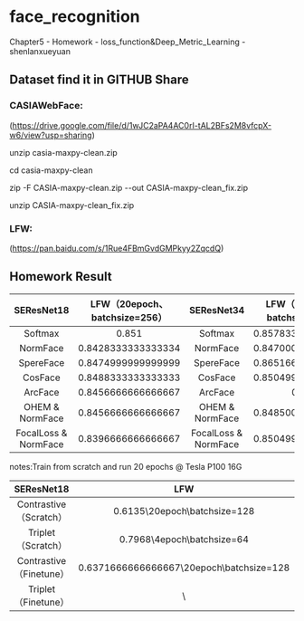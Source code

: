 # face_recognition
Chapter5 - Homework - loss_function&amp;Deep_Metric_Learning - shenlanxueyuan

## Dataset find it in GITHUB Share
### CASIAWebFace:

(https://drive.google.com/file/d/1wJC2aPA4AC0rI-tAL2BFs2M8vfcpX-w6/view?usp=sharing)

unzip casia-maxpy-clean.zip

cd casia-maxpy-clean

zip -F CASIA-maxpy-clean.zip --out CASIA-maxpy-clean_fix.zip

unzip CASIA-maxpy-clean_fix.zip

### LFW:

(https://pan.baidu.com/s/1Rue4FBmGvdGMPkyy2ZqcdQ)

## Homework Result

|      SEResNet18       |LFW（20epoch、batchsize=256）|       SEResNet34      |LFW（20epoch、batchsize=128）|
|:---------------------:|:---------------------------:|:---------------------:|:---------------------------:|
|       Softmax         | 0.851                       |       Softmax         |0.8578333333333333           |
|       NormFace        | 0.8428333333333334          |       NormFace        |0.8470000000000001           |
|      SpereFace        | 0.8474999999999999          |      SpereFace        |0.8651666666666665           |
|       CosFace         | 0.8488333333333333          |       CosFace         |0.8504999999999999           |
|       ArcFace         | 0.8456666666666667          |       ArcFace         |0.755                        |
|   OHEM & NormFace     | 0.8456666666666667          |   OHEM & NormFace     |0.8485000000000001           |
|FocalLoss & NormFace   | 0.8396666666666667          |FocalLoss & NormFace   |0.8504999999999999           |

notes:Train from scratch and run 20 epochs @ Tesla P100 16G

|      SEResNet18       |LFW                          |       SEResNet34      | LFW                                          |
|:---------------------:|:---------------------------:|:---------------------:|:--------------------------------------------:|
|Contrastive（Scratch） |0.6135\20epoch\batchsize=128 | Contrastive（Scratch）|        \                                     |
|  Triplet（Scratch）   |0.7968\4epoch\batchsize=64   |  Triplet（Scratch）   |0.8265\4epoch\batchsize=256\Quadro RTX8000 48G|
|Contrastive（Finetune）|0.6371666666666667\20epoch\batchsize=128|Contrastive（Finetune）|        \                                     |
| Triplet（Finetune）   |     \                       | Triplet（Finetune）   |        \                                     |
